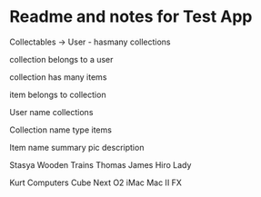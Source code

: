# Readme and notes for Test App

Collectables ->
User - hasmany collections

collection belongs to a user

collection has many items

item belongs to collection

User
  name 
  collections
  
Collection
  name
  type
  items
  
Item
  name
  summary
  pic
  description
  
Stasya
Wooden Trains
  Thomas
  James
  Hiro
  Lady
  
Kurt
  Computers
    Cube
    Next
    O2
    iMac
    Mac II FX